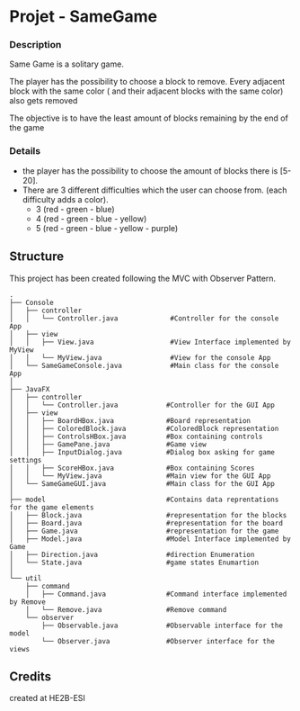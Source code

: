 # Projet - SameGame

### Description

Same Game is a solitary game.

The player has the possibility to choose a block to remove. Every adjacent block with the same color ( and their
adjacent blocks with the same color)
also gets removed

The objective is to have the least amount of blocks remaining by the end of the game

### Details

* the player has the possibility to choose the amount of blocks there is [5-20].
* There are 3 different difficulties which the user can choose from. (each difficulty adds a color).
    * 3 (red - green - blue)
    * 4 (red - green - blue - yellow)
    * 5 (red - green - blue - yellow - purple)

## Structure

This project has been created following the MVC with Observer Pattern.
```
.
├── Console
│   ├── controller 
│   │   └── Controller.java             #Controller for the console App
│   ├── view
│   │   ├── View.java                   #View Interface implemented by MyView
│   │   └── MyView.java                 #View for the console App
│   └── SameGameConsole.java            #Main class for the console App
│
├── JavaFX
│   ├── controller
│   │   └── Controller.java            #Controller for the GUI App
│   ├── view
│   │   ├── BoardHBox.java             #Board representation
│   │   ├── ColoredBlock.java          #ColoredBlock representation 
│   │   ├── ControlsHBox.java          #Box containing controls
│   │   ├── GamePane.java              #Game view 
│   │   ├── InputDialog.java           #Dialog box asking for game settings
│   │   ├── ScoreHBox.java             #Box containing Scores
│   │   └── MyView.java                #Main view for the GUI App 
│   └── SameGameGUI.java               #Main class for the GUI App
│
├── model                              #Contains data reprentations for the game elements
│   ├── Block.java                     #representation for the blocks
│   ├── Board.java                     #representation for the board
│   ├── Game.java                      #representation for the game
│   ├── Model.java                     #Model Interface implemented by Game
│   ├── Direction.java                 #direction Enumeration
│   └── State.java                     #game states Enumartion
│
└── util
    ├── command
    │   ├── Command.java               #Command interface implemented by Remove
    │   └── Remove.java                #Remove command
    └── observer
        ├── Observable.java            #Observable interface for the model
        └── Observer.java              #Observer interface for the views
```
## Credits

created at HE2B-ESI
